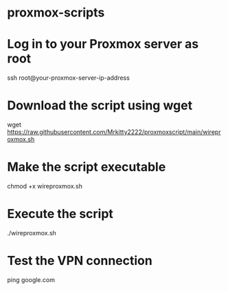 # proxmox-scripts

# Log in to your Proxmox server as root
ssh root@your-proxmox-server-ip-address

# Download the script using wget
wget https://raw.githubusercontent.com/Mrkitty2222/proxmoxscript/main/wireproxmox.sh

# Make the script executable
chmod +x wireproxmox.sh

# Execute the script
./wireproxmox.sh

# Test the VPN connection
ping google.com
